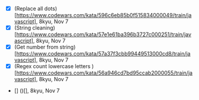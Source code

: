 
- [x] (Replace all dots)[https://www.codewars.com/kata/596c6eb85b0f515834000049/train/javascript], 8kyu, Nov 7
- [x] (String cleaning)[https://www.codewars.com/kata/57e1e61ba396b3727c000251/train/javascript], 8kyu, Nov 7
- [x] (Get number from string)[https://www.codewars.com/kata/57a37f3cbb99449513000cd8/train/javascript], 8kyu, Nov 7
- [x] (Regex count lowercase letters
)[https://www.codewars.com/kata/56a946cd7bd95ccab2000055/train/javascript], 8kyu, Nov 7
- [] ()[], 8kyu, Nov 7